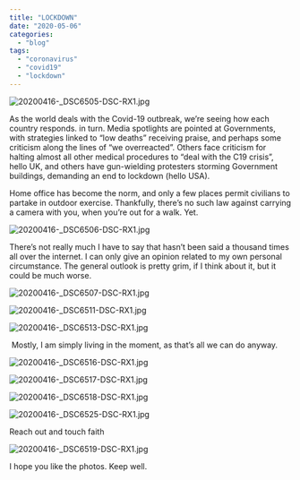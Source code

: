 ```yaml
---
title: "LOCKDOWN"
date: "2020-05-06"
categories: 
  - "blog"
tags: 
  - "coronavirus"
  - "covid19"
  - "lockdown"
---
```


![20200416-_DSC6505-DSC-RX1.jpg](/assets/images/3ba7c-20200416-_dsc6505-dsc-rx1.jpg)

As the world deals with the Covid-19 outbreak, we’re seeing how each country responds. in turn. Media spotlights are pointed at Governments, with strategies linked to “low deaths” receiving praise, and perhaps some criticism along the lines of “we overreacted”. Others face criticism for halting almost all other medical procedures to “deal with the C19 crisis”, hello UK, and others have gun-wielding protesters storming Government buildings, demanding an end to lockdown (hello USA).

Home office has become the norm, and only a few places permit civilians to partake in outdoor exercise. Thankfully, there’s no such law against carrying a camera with you, when you’re out for a walk. Yet.

![20200416-_DSC6506-DSC-RX1.jpg](/assets/images/fab87-20200416-_dsc6506-dsc-rx1.jpg)

There’s not really much I have to say that hasn’t been said a thousand times all over the internet. I can only give an opinion related to my own personal circumstance. The general outlook is pretty grim, if I think about it, but it could be much worse.

![20200416-_DSC6507-DSC-RX1.jpg](/assets/images/ed169-20200416-_dsc6507-dsc-rx1.jpg)

![20200416-_DSC6511-DSC-RX1.jpg](/assets/images/16f03-20200416-_dsc6511-dsc-rx1.jpg)

![20200416-_DSC6513-DSC-RX1.jpg](/assets/images/30ccd-20200416-_dsc6513-dsc-rx1.jpg)

 Mostly, I am simply living in the moment, as that’s all we can do anyway.

![20200416-_DSC6516-DSC-RX1.jpg](/assets/images/b04b4-20200416-_dsc6516-dsc-rx1.jpg)

![20200416-_DSC6517-DSC-RX1.jpg](/assets/images/a4128-20200416-_dsc6517-dsc-rx1.jpg)

![20200416-_DSC6518-DSC-RX1.jpg](/assets/images/5647d-20200416-_dsc6518-dsc-rx1.jpg)

![20200416-_DSC6525-DSC-RX1.jpg](/assets/images/72f42-20200416-_dsc6525-dsc-rx1.jpg)

Reach out and touch faith

![20200416-_DSC6519-DSC-RX1.jpg](/assets/images/433fd-20200416-_dsc6519-dsc-rx1.jpg)

I hope you like the photos. Keep well.
